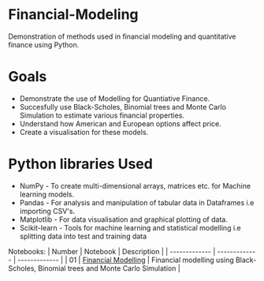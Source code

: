# Financial-Modeling
Demonstration of methods used in financial modeling and quantitative finance using Python.

# Goals
* Demonstrate the use of Modelling for Quantiative Finance.
* Succesfully use Black-Scholes, Binomial trees and Monte Carlo Simulation to estimate various financial properties.
* Understand how American and European options affect price.
* Create a visualisation for these models.

# Python libraries Used
* NumPy - To create multi-dimensional arrays, matrices etc. for Machine learning models.
* Pandas - For analysis and manipulation of tabular data in Dataframes i.e importing CSV's.
* Matplotlib - For data visualisation and graphical plotting of data.
* Scikit-learn - Tools for machine learning and statistical modelling i.e splitting data into test and training data

Notebooks:
| Number | Notebook | Description |
| ------------- | ------------- | ------------- |
| 01 | [Financial Modelling](https://github.com/sayeddotexe/Tensorflow-Deep-Learning/blob/main/00_tensorflow_fundamentals.ipynb) | Financial modelling using Black-Scholes, Binomial trees and Monte Carlo Simulation |
